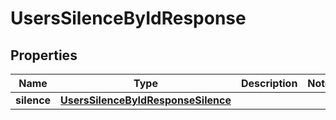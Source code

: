 

# UsersSilenceByIdResponse


## Properties

| Name | Type | Description | Notes |
|------------ | ------------- | ------------- | -------------|
|**silence** | [**UsersSilenceByIdResponseSilence**](UsersSilenceByIdResponseSilence.md) |  |  |



